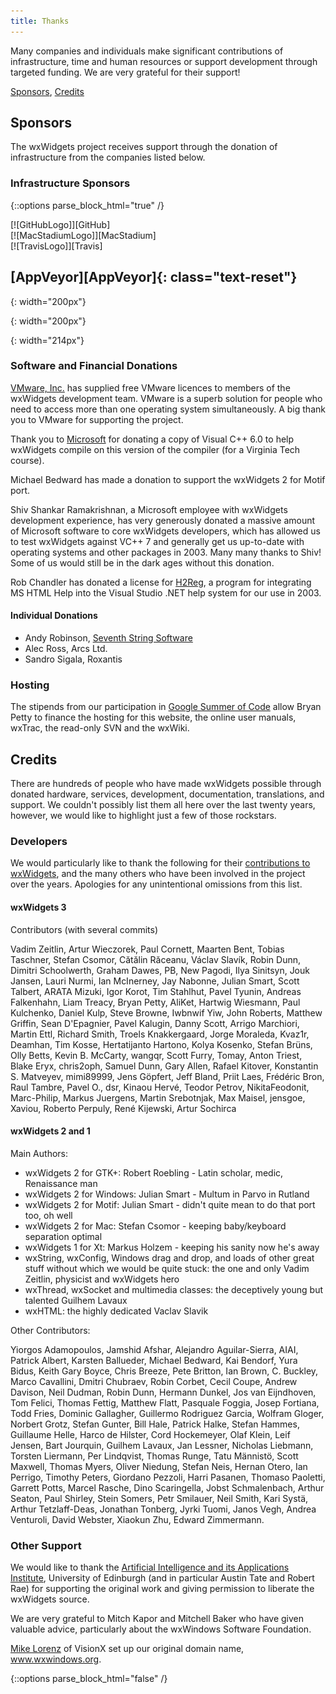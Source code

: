 ```yaml
---
title: Thanks
---
```


Many companies and individuals make significant contributions of infrastructure, time and human resources or support development through targeted funding. We are very grateful for their support!

[Sponsors](#sponsors), [Credits](#credits)

## Sponsors

The wxWidgets project receives support through the donation of infrastructure from the companies listed below. 


### Infrastructure Sponsors

{::options parse_block_html="true" /}

<div class="row">
  <div class="col-sm-6 my-auto">
[![GitHubLogo]][GitHub]
  </div>
  <div class="col-sm-6 my-auto">
[![MacStadiumLogo]][MacStadium]
  </div>
</div>
<div class="row">
  <div class="col-sm-6 my-auto">
[![TravisLogo]][Travis]
  </div>
  <div class="col-sm-6 my-auto">
<h2 class="display-4">[AppVeyor][AppVeyor]{: class="text-reset"}</h2>
  </div>
</div>

[GitHub]: https://github.com
[GitHubLogo]: GitHub_Logo.png 
{: width="200px"}

[MacStadium]: https://www.macstadium.com
[MacStadiumLogo]: MacStadium-developerlogo.png 
{: width="200px"}

[Travis]: https://www.travis-ci.org
[TravisLogo]: TravisCI-Full-Color.png 
{: width="214px"}

[AppVeyor]: https://www.appveyor.com

### Software and Financial Donations

[VMware, Inc.][VMware] has supplied free VMware licences to members of the wxWidgets
development team. VMware is a superb solution for people who need to access
more than one operating system simultaneously. A big thank you to VMware for
supporting the project.

[VMware]: https://www.vmware.com/

Thank you to [Microsoft][] for donating a copy of Visual C++ 6.0 to help
wxWidgets compile on this version of the compiler (for a Virginia Tech course).

[Microsoft]: https://www.microsoft.com/

Michael Bedward has made a donation to support the wxWidgets 2 for Motif port.

Shiv Shankar Ramakrishnan, a Microsoft employee with wxWidgets development
experience, has very generously donated a massive amount of Microsoft software
to core wxWidgets developers, which has allowed us to test wxWidgets against
VC++ 7 and generally get us up-to-date with operating systems and other
packages in 2003. Many many thanks to Shiv! Some of us would still be in the
dark ages without this donation.

Rob Chandler has donated a license for [H2Reg][], a program for integrating MS
HTML Help into the Visual Studio .NET help system for our use in 2003.

[H2Reg]: http://www.helpware.net/mshelp2/h2reg.htm

#### Individual Donations

* Andy Robinson, [Seventh String Software][]
* Alec Ross, Arcs Ltd.
* Sandro Sigala, Roxantis

[Seventh String Software]: https://www.seventhstring.com/

### Hosting

The stipends from our participation in [Google Summer of Code][GSoC] allow Bryan Petty to finance the hosting for this website, the online user manuals, wxTrac, the read-only SVN and the wxWiki. 

[GSoC]: https://summerofcode.withgoogle.com

## Credits

There are hundreds of people who have made wxWidgets possible through donated
hardware, services, development, documentation, translations, and support. We
couldn't possibly list them all here over the last twenty years, however, we
would like to highlight just a few of those rockstars.

### Developers

We would particularly like to thank the following for their [contributions to
wxWidgets][github contributors], and the many others who have been involved in the project over the
years. Apologies for any unintentional omissions from this list.

[github contributors]: https://github.com/wxWidgets/wxWidgets/graphs/contributors

#### wxWidgets 3

Contributors (with several commits)

Vadim Zeitlin, Artur Wieczorek, Paul Cornett, Maarten Bent, Tobias Taschner, Stefan Csomor, Cătălin Răceanu, Václav Slavík, Robin Dunn, Dimitri Schoolwerth, Graham Dawes, PB, New Pagodi, Ilya Sinitsyn, Jouk Jansen, Lauri Nurmi, Ian McInerney, Jay Nabonne, Julian Smart, Scott Talbert, ARATA Mizuki, Igor Korot, Tim Stahlhut, Pavel Tyunin, Andreas Falkenhahn, Liam Treacy, Bryan Petty, AliKet, Hartwig Wiesmann, Paul Kulchenko, Daniel Kulp, Steve Browne, Iwbnwif Yiw, John Roberts, Matthew Griffin, Sean D'Epagnier, Pavel Kalugin, Danny Scott, Arrigo Marchiori, Martin Ettl, Richard Smith, Troels Knakkergaard, Jorge Moraleda, Kvaz1r, Deamhan, Tim Kosse, Hertatijanto Hartono, Kolya Kosenko, Stefan Brüns, Olly Betts, Kevin B. McCarty, wangqr, Scott Furry, Tomay, Anton Triest, Blake Eryx, chris2oph, Samuel Dunn, Gary Allen, Rafael Kitover, Konstantin S. Matveyev, mimi89999, Jens Göpfert, Jeff Bland, Priit Laes, Frédéric Bron, Raul Tambre, Pavel O., dsr, Kinaou Hervé, Teodor Petrov, NikitaFeodonit, Marc-Philip, Markus Juergens, Martin Srebotnjak, Max Maisel, jensgoe, Xaviou, Roberto Perpuly, René Kijewski, Artur Sochirca

#### wxWidgets 2 and 1

Main Authors:

* wxWidgets 2 for GTK+: Robert Roebling - Latin scholar, medic, Renaissance man
* wxWidgets 2 for Windows: Julian Smart - Multum in Parvo in Rutland
* wxWidgets 2 for Motif: Julian Smart - didn't quite mean to do that port too,
  oh well
* wxWidgets 2 for Mac: Stefan Csomor - keeping baby/keyboard separation optimal
* wxWidgets 1 for Xt: Markus Holzem - keeping his sanity now he's away
* wxString, wxConfig, Windows drag and drop, and loads of other great stuff
  without which we would be quite stuck: the one and only Vadim Zeitlin,
  physicist and wxWidgets hero
* wxThread, wxSocket and multimedia classes: the deceptively young but talented
  Guilhem Lavaux
* wxHTML: the highly dedicated Vaclav Slavik

Other Contributors:

Yiorgos Adamopoulos, Jamshid Afshar, Alejandro Aguilar-Sierra, AIAI, Patrick
Albert, Karsten Ballueder, Michael Bedward, Kai Bendorf, Yura Bidus, Keith Gary
Boyce, Chris Breeze, Pete Britton, Ian Brown, C. Buckley, Marco Cavallini,
Dmitri Chubraev, Robin Corbet, Cecil Coupe, Andrew Davison, Neil Dudman, Robin
Dunn, Hermann Dunkel, Jos van Eijndhoven, Tom Felici, Thomas Fettig, Matthew
Flatt, Pasquale Foggia, Josep Fortiana, Todd Fries, Dominic Gallagher,
Guillermo Rodriguez Garcia, Wolfram Gloger, Norbert Grotz, Stefan Gunter, Bill
Hale, Patrick Halke, Stefan Hammes, Guillaume Helle, Harco de Hilster, Cord
Hockemeyer, Olaf Klein, Leif Jensen, Bart Jourquin, Guilhem Lavaux, Jan
Lessner, Nicholas Liebmann, Torsten Liermann, Per Lindqvist, Thomas Runge, Tatu
Männistö, Scott Maxwell, Thomas Myers, Oliver Niedung, Stefan Neis, Hernan
Otero, Ian Perrigo, Timothy Peters, Giordano Pezzoli, Harri Pasanen, Thomaso
Paoletti, Garrett Potts, Marcel Rasche, Dino Scaringella, Jobst Schmalenbach,
Arthur Seaton, Paul Shirley, Stein Somers, Petr Smilauer, Neil Smith, Kari
Systä, Arthur Tetzlaff-Deas, Jonathan Tonberg, Jyrki Tuomi, Janos Vegh, Andrea
Venturoli, David Webster, Xiaokun Zhu, Edward Zimmermann.

### Other Support

We would like to thank the [Artificial Intelligence and its Applications Institute][AIAI], University of Edinburgh (and in particular
Austin Tate and Robert Rae) for supporting the original work and giving
permission to liberate the wxWidgets source.

[AIAI]: https://web.inf.ed.ac.uk/aiai

We are very grateful to Mitch Kapor and Mitchell Baker who have given valuable
advice, particularly about the wxWindows Software Foundation.

[Mike Lorenz][] of VisionX set up our original domain name, www.wxwindows.org.

[Mike Lorenz]: https://mikelorenz.com




{::options parse_block_html="false" /}
